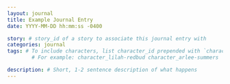 ```yaml
---
layout: journal
title: Example Journal Entry
date: YYYY-MM-DD hh:mm:ss -0400

story: # story_id of a story to associate this journal entry with
categories: journal
tags: # To include characters, list character_id prepended with `character_`
        # For example: character_lilah-redbud character_arlee-summers

description: # Short, 1-2 sentence description of what happens
---
```

